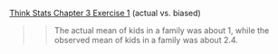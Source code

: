 [Think Stats Chapter 3 Exercise 1](http://greenteapress.com/thinkstats2/html/thinkstats2004.html#toc31) (actual vs. biased)

>> The actual mean of kids in a family was about 1, while the observed mean of kids in a family was about 2.4.
